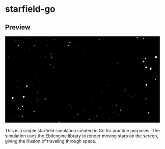 # starfield-go
## Preview
![Starfield Simulation](preview.png)

This is a simple starfield simulation created in Go for practice purposes. The simulation uses the Ebitengine library to render moving stars on the screen, giving the illusion of traveling through space.